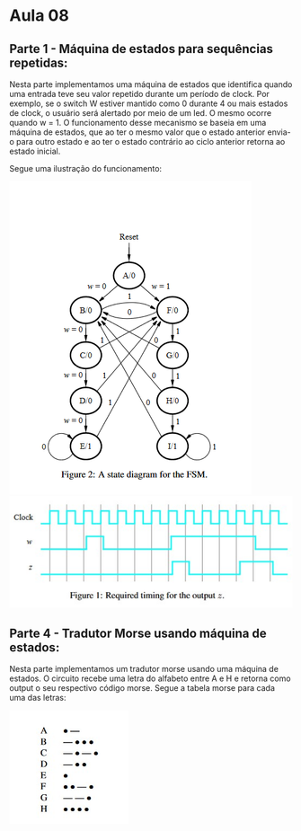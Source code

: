 # Aula 08

## Parte 1 - Máquina de estados para sequências repetidas:

Nesta parte implementamos uma máquina de estados que identifica quando uma entrada teve seu valor repetido durante um período de clock. Por exemplo, se o switch W estiver mantido como 0 durante 4 ou mais estados de clock, o usuário será alertado por meio de um led. O mesmo ocorre quando w = 1. O funcionamento desse mecanismo se baseia em uma máquina de estados, que ao ter o mesmo valor que o estado anterior envia-o para outro estado e ao ter o estado contrário ao ciclo anterior retorna ao estado inicial.

Segue uma ilustração do funcionamento: 

<img src="imgs/p1f1.png">
<img src="imgs/p1f2.jpg">

## Parte 4 - Tradutor Morse usando máquina de estados:

Nesta parte implementamos um tradutor morse usando uma máquina de estados. O circuito recebe uma letra do alfabeto entre A e H e retorna como output o seu respectivo código morse. Segue a tabela morse para cada uma das letras:

<img src="imgs/p2f1.jpg">
